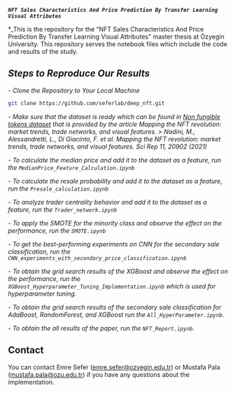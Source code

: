**_`NFT Sales Characteristics And Price Prediction By Transfer Learning Visual Attributes`_**

*_This is the repository for the "NFT Sales Characteristics And Price Prediction By Transfer Learning Visual Attributes" master thesis at Özyegin University. This repository serves the notebook files which include the code and results of the study.

## *_Steps to Reproduce Our Results_*

*_- Clone the Repository to Your Local Machine_*

```bash
git clone https://github.com/seferlab/deep_nft.git
```

*_- Make sure that the dataset is ready which can be found in [Non fungible tokens dataset](https://osf.io/wsnzr/?view_only=319a53cf1bf542bbbe538aba37916537) that is provided by the article Mapping the NFT revolution: market trends, trade networks, and visual features. *> Nadini, M., Alessandretti, L., Di Giacinto, F. et al. Mapping the NFT revolution: market trends, trade networks, and visual features. Sci Rep 11, 20902 (2021)*<br/>_*

*_- To calculate the median price and add it to the dataset as a feature, run the `MedianPrice_Feature_Calculation.ipynb`<br/>_*

*_- To calculate the resale probability and add it to the dataset as a feature, run the `Presale_calculation.ipynb`<br/>_*

*_- To analyze trader centrality behavior and add it to the dataset as a feature, run the `Trader_network.ipynb`<br/>_*

*_- To apply the SMOTE for the minority class and observe the effect on the performance, run the `SMOTE.ipynb`<br/>_*

*_- To get the best-performing experiments on CNN for the secondary sale classification, run the `CNN_experiments_with_secondary_price_classification.ipynb`<br/>_*

*_- To obtain the grid search results of the XGBoost and observe the effect on the performance, run the `XGBoost_Hyperparameter_Tuning_Implementation.ipynb` which is used for hyperparameter tuning.<br/>_*

*_- To obtain the grid search results of the secondary sale classification for AdaBoost, RandomForest, and XGBoost run the `All_HyperParameter.ipynb`.<br/>_*

*_- To obtain the all results of the paper, run the `NFT_Report.ipynb`.<br/>_*


## Contact

You can contact Emre Sefer (emre.sefer@ozyegin.edu.tr) or Mustafa Pala (mustafa.pala@ozu.edu.tr) if you have any questions about the implementation.

